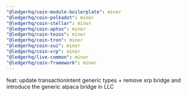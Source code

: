 ```yaml
---
"@ledgerhq/coin-module-boilerplate": minor
"@ledgerhq/coin-polkadot": minor
"@ledgerhq/coin-stellar": minor
"@ledgerhq/coin-aptos": minor
"@ledgerhq/coin-tezos": minor
"@ledgerhq/coin-tron": minor
"@ledgerhq/coin-sui": minor
"@ledgerhq/coin-xrp": minor
"@ledgerhq/live-common": minor
"@ledgerhq/coin-framework": minor
---
```


feat: update transactionintent generic types + remove xrp bridge and introduce the generic alpaca bridge in LLC
